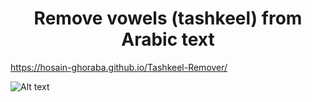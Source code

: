 <h1 style="text-align: center; font-weight: bold;">
  Remove vowels (tashkeel) from Arabic text
</h1>

https://hosain-ghoraba.github.io/Tashkeel-Remover/

![Alt text](https://github.com/user-attachments/assets/8cd0bd2b-56b8-4f60-b4c7-8af28afb94d8)
